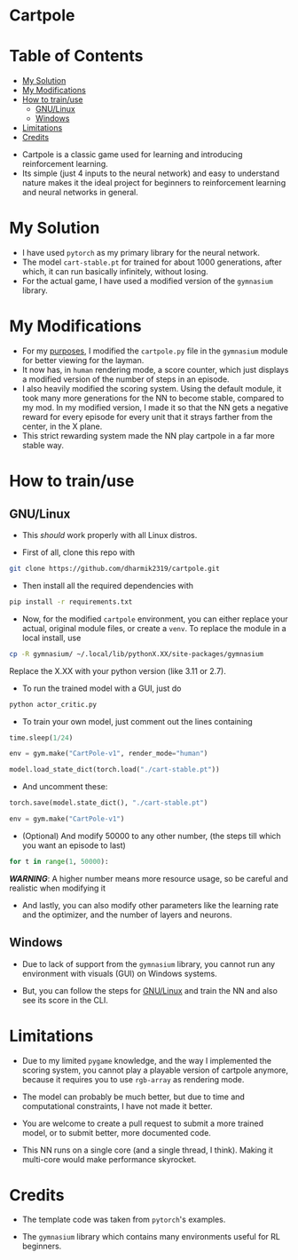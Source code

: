 Cartpole
==========

# Table of Contents
<!-- TOC start (generated with https://github.com/derlin/bitdowntoc) -->

- [My Solution](#my-solution)
- [My Modifications](#my-modifications)
- [How to train/use](#how-to-trainuse)
  * [GNU/Linux](#gnulinux)
  * [Windows](#windows)
- [Limitations](#limitations)
- [Credits](#credits)

<!-- TOC end -->

- Cartpole is a classic game used for learning and introducing reinforcement learning.
- Its simple (just 4 inputs to the neural network) and easy to understand nature makes it the ideal project for beginners to reinforcement learning and neural networks in general.

# My Solution

- I have used `pytorch` as my primary library for the neural network.
- The model `cart-stable.pt` for trained for about 1000 generations, after which, it can run basically infinitely, without losing.
- For the actual game, I have used a modified version of the `gymnasium` library.

# My Modifications

- For my [purposes](https://github.com/dharmik2319/cs-exhibition), I modified the `cartpole.py` file in the `gymnasium` module for better viewing for the layman.
- It now has, in `human` rendering mode, a score counter, which just displays a modified version of the number of steps in an episode.
- I also heavily modified the scoring system. Using the default module, it took many more generations for the NN to become stable, compared to my mod. In my modified version, I made it so that the NN gets a negative reward for every episode for every unit that it strays farther from the center, in the X plane.
- This strict rewarding system made the NN play cartpole in a far more stable way.

# How to train/use

## GNU/Linux
- This *should* work properly with all Linux distros.

- First of all, clone this repo with

```bash
git clone https://github.com/dharmik2319/cartpole.git
```

- Then install all the required dependencies with 

```bash
pip install -r requirements.txt
```
- Now, for the modified `cartpole` environment, you can either replace your actual, original module files, or create a `venv`.
To replace the module in a local install, use

```bash
cp -R gymnasium/ ~/.local/lib/pythonX.XX/site-packages/gymnasium
```
Replace the X.XX with your python version (like 3.11 or 2.7).

- To run the trained model with a GUI, just do

```bash
python actor_critic.py
```

- To train your own model, just comment out the lines containing 
```python
time.sleep(1/24)
```
```python
env = gym.make("CartPole-v1", render_mode="human")
```
```python
model.load_state_dict(torch.load("./cart-stable.pt"))
```

- And uncomment these:
```python
torch.save(model.state_dict(), "./cart-stable.pt")
```
```python
env = gym.make("CartPole-v1")
```

- (Optional) And modify 50000 to any other number, (the steps till which you want an episode to last)
```python
for t in range(1, 50000):
```
***WARNING***: A higher number means more resource usage, so be careful and realistic when modifying it

- And lastly, you can also modify other parameters like the learning rate and the optimizer, and the number of layers and neurons.

## Windows

- Due to lack of support from the `gymnasium` library, you cannot run any environment with visuals (GUI) on Windows systems.

- But, you can follow the steps for [GNU/Linux](#gnulinux) and train the NN and also see its score in the CLI.

# Limitations

- Due to my limited `pygame` knowledge, and the way I implemented the scoring system, you cannot play a playable version of cartpole anymore, because it requires you to use `rgb-array` as rendering mode.

- The model can probably be much better, but due to time and computational constraints, I have not made it better.

- You are welcome to create a pull request to submit a more trained model, or to submit better, more documented code.

- This NN runs on a single core (and a single thread, I think). Making it multi-core would make performance skyrocket.

# Credits
- The template code was taken from `pytorch`'s examples.

- The `gymnasium` library which contains many environments useful for RL beginners.


